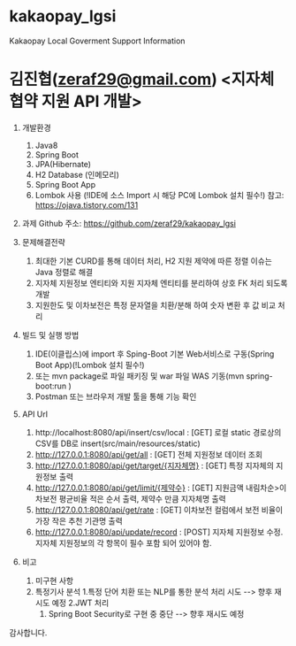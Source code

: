 # kakaopay_lgsi
Kakaopay Local Goverment Support Information

김진협(zeraf29@gmail.com) 
<지자체 협약 지원 API 개발>
========================================

1. 개발환경
   1. Java8
   2. Spring Boot
   3. JPA(Hibernate)
   4. H2 Database (인메모리)
   5. Spring Boot App
   6. Lombok 사용 (!IDE에 소스 Import 시 해당 PC에 Lombok 설치 필수!)
      참고: https://ojava.tistory.com/131
2. 과제 Github 주소: https://github.com/zeraf29/kakaopay_lgsi
3. 문제해결전략
   1. 최대한 기본 CURD를 통해 데이터 처리, H2 지원 제약에 따른 정렬 이슈는 Java 정렬로 해결
   2. 지자체 지원정보 엔티티와 지원 지자체 엔티티를 분리하여 상호 FK 처리 되도록 개발
   3. 지원한도 및 이차보전은 특정 문자열을 치환/분해 하여 숫자 변환 후 값 비교 처리
4. 빌드 및 실행 방법
   1. IDE(이클립스)에 import 후 Sping-Boot 기본 Web서비스로 구동(Spring Boot App)(!Lombok 설치 필수!)
   2. 또는 mvn package로 파일 패키징 및 war 파일 WAS 기동(mvn spring-boot:run )
   3. Postman 또는 브라우저 개발 툴을 통해 기능 확인
5. API Url
   1. http://localhost:8080/api/insert/csv/local : [GET] 로컬 static 경로상의 CSV를 DB로 insert(src/main/resources/static)
   2. http://127.0.0.1:8080/api/get/all : [GET] 전체 지원정보 데이터 조회
   3. http://127.0.0.1:8080/api/get/target/{지자체명} : [GET] 특정 지자체의 지원정보 출력 
   4. http://127.0.0.1:8080/api/get/limit/{제약수} : [GET] 지원금액 내림차순>이차보전 평균비율 적은 순서 출력, 제약수 만큼 지자체명 출력
   5. http://127.0.0.1:8080/api/get/rate : [GET] 이차보전 컬럼에서 보전 비율이 가장 작은 추천 기관명 출력
   6. http://127.0.0.1:8080/api/update/record : [POST] 지자체 지원정보 수정. 지자체 지원정보의 각 항목이 필수 포함 되어 있어야 함. 
   
6. 비고
   1. 미구현 사항
     1. 특정기사 분석
        1.특정 단어 치환 또는 NLP를 통한 분석 처리 시도 --> 향후 재시도 예정
     2.JWT 처리
        1. Spring Boot Security로 구현 중 중단 --> 향후 재시도 예정
         
감사합니다. 
   
